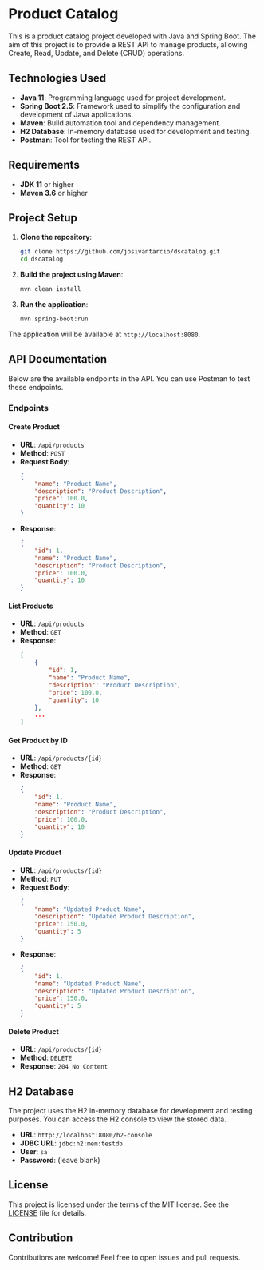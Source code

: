 # Product Catalog

This is a product catalog project developed with Java and Spring Boot. The aim of this project is to provide a REST API to manage products, allowing Create, Read, Update, and Delete (CRUD) operations.

## Technologies Used

- **Java 11**: Programming language used for project development.
- **Spring Boot 2.5**: Framework used to simplify the configuration and development of Java applications.
- **Maven**: Build automation tool and dependency management.
- **H2 Database**: In-memory database used for development and testing.
- **Postman**: Tool for testing the REST API.

## Requirements

- **JDK 11** or higher
- **Maven 3.6** or higher

## Project Setup

1. **Clone the repository**:
    ```bash
    git clone https://github.com/josivantarcio/dscatalog.git
    cd dscatalog
    ```

2. **Build the project using Maven**:
    ```bash
    mvn clean install
    ```

3. **Run the application**:
    ```bash
    mvn spring-boot:run
    ```

The application will be available at `http://localhost:8080`.

## API Documentation

Below are the available endpoints in the API. You can use Postman to test these endpoints.

### Endpoints

#### Create Product

- **URL**: `/api/products`
- **Method**: `POST`
- **Request Body**:
    ```json
    {
        "name": "Product Name",
        "description": "Product Description",
        "price": 100.0,
        "quantity": 10
    }
    ```
- **Response**:
    ```json
    {
        "id": 1,
        "name": "Product Name",
        "description": "Product Description",
        "price": 100.0,
        "quantity": 10
    }
    ```

#### List Products

- **URL**: `/api/products`
- **Method**: `GET`
- **Response**:
    ```json
    [
        {
            "id": 1,
            "name": "Product Name",
            "description": "Product Description",
            "price": 100.0,
            "quantity": 10
        },
        ...
    ]
    ```

#### Get Product by ID

- **URL**: `/api/products/{id}`
- **Method**: `GET`
- **Response**:
    ```json
    {
        "id": 1,
        "name": "Product Name",
        "description": "Product Description",
        "price": 100.0,
        "quantity": 10
    }
    ```

#### Update Product

- **URL**: `/api/products/{id}`
- **Method**: `PUT`
- **Request Body**:
    ```json
    {
        "name": "Updated Product Name",
        "description": "Updated Product Description",
        "price": 150.0,
        "quantity": 5
    }
    ```
- **Response**:
    ```json
    {
        "id": 1,
        "name": "Updated Product Name",
        "description": "Updated Product Description",
        "price": 150.0,
        "quantity": 5
    }
    ```

#### Delete Product

- **URL**: `/api/products/{id}`
- **Method**: `DELETE`
- **Response**: `204 No Content`

## H2 Database

The project uses the H2 in-memory database for development and testing purposes. You can access the H2 console to view the stored data.

- **URL**: `http://localhost:8080/h2-console`
- **JDBC URL**: `jdbc:h2:mem:testdb`
- **User**: `sa`
- **Password**: (leave blank)

## License

This project is licensed under the terms of the MIT license. See the [LICENSE](LICENSE) file for details.

## Contribution

Contributions are welcome! Feel free to open issues and pull requests.
